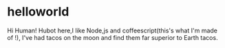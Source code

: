# helloworld
 Hi Human!
 Hubot here,I like Node,js and coffeescript(this's what I'm made of !),
 I've had tacos on the moon and find them far superior to Earth tacos.

